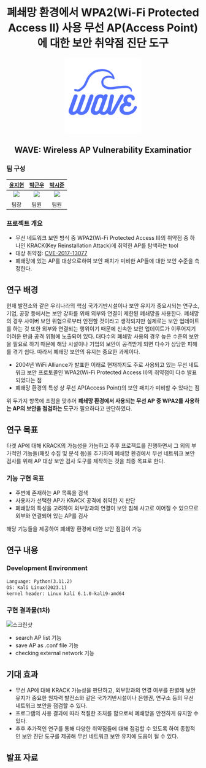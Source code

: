 <h1 align="center">폐쇄망 환경에서 WPA2(Wi-Fi Protected Access II) 사용 무선 AP(Access Point)에 대한 보안 취약점 진단 도구</h1>

<div align="center">

  <img src="https://github.com/CNU-WAVE/.github/blob/main/profile/image/WAVE(NoBackground).png?raw=true" width="200" align="center"> 
  <h2>WAVE: Wireless AP Vulnerability Examinatior</h2>
 
</div>
 
### 팀 구성
<div align="center">
  
|[윤지현](https://github.com/jhYun505)|[박근우](https://github.com/emptiness123)|[박시준](https://github.com/CanSJun)
|:---:|:---:|:---:|
|<img src="https://avatars.githubusercontent.com/u/81208791?v=4" width="120">|<img src="https://avatars.githubusercontent.com/u/37283262?v=4" width="120">|<img src="https://avatars.githubusercontent.com/u/98388286?v=4" width="120">|
|팀장|팀원|팀원|
  
</div>

### 프로젝트 개요
- 무선 네트워크 보안 방식 중 WPA2(Wi-Fi Protected Access II)의 취약점 중 하나인 KRACK(Key Reinstallation Attack)에 취약한 AP를 탐색하는 tool
- 대상 취약점: [CVE-2017-13077](https://nvd.nist.gov/vuln/detail/CVE-2017-13077)
- 폐쇄망에 있는 AP를 대상으로하여 보안 패치가 미비한 AP들에 대한 보안 수준을 측정한다.

## 연구 배경
현재 발전소와 같은 우리나라의 핵심 국가기반시설이나 보안 유지가 중요시되는 연구소, 기업, 공장 등에서는 보안 강화를 위해 외부와 연결이 제한된 폐쇄망을 사용한다. 폐쇄망의 경우 사이버 보안 위협으로부터 안전할 것이라고 생각되지만 실제로는 보안 업데이트를 하는 것 또한 외부와 연결되는 행위이기 때문에 신속한 보안 업데이트가 이루어지기 어려운 만큼 공격 위협에 노출되어 있다. 대다수의 폐쇄망 사용의 경우 높은 수준의 보안을 필요로 하기 때문에 해당 시설이나 기업의 보안이 공격받게 되면 다수가 상당한 피해를 겪기 쉽다. 따라서 폐쇄망 보안의 유지는 중요한 과제이다.
- 2004년 WiFi Alliance가 발표한 이래로 현재까지도 주로 사용되고 있는 무선 네트워크 보안 프로토콜인 WPA2(Wi-Fi Protected Access II)의 취약점이 다수 발표되었다는 점
- 폐쇄망 환경의 특성 상 무선 AP(Access Point)의 보안 패치가 미비할 수 있다는 점

위 두가지 항목에 초점을 맞추어 **폐쇄망 환경에서 사용되는 무선 AP 중 WPA2를 사용하는 AP의 보안을 점검하는 도구**가 필요하다고 판단하였다.

## 연구 목표
타겟 AP에 대해 KRACK의 가능성을 가늠하고 추후 프로젝트를 진행하면서 그 외의 부가적인 기능들(패킷 수집 및 분석 등)을 추가하여 폐쇄망 환경에서 무선 네트워크 보안 검사를 위해 AP 대상 보안 검사 도구를 제작하는 것을 최종 목표로 한다. 

### 기능 구현 목표
- 주변에 존재하는 AP 목록을 검색
- 사용자가 선택한 AP가 KRACK 공격에 취약한 지 판단
- 폐쇄망의 특성을 고려하여 외부망과의 연결이 보안 침해 사고로 이어질 수 있으므로 외부와 연결되어 있는 AP를 검사


해당 기능들을 제공하여 폐쇄망 환경에 대한 보안 점검이 가능



## 연구 내용
### Development Environment
```
Language: Python(3.11.2)
OS: Kali Linux(2023.1)
kernel header: Linux kali 6.1.0-kali9-amd64
```

### 구현 결과물(1차)
![스크린샷](https://github.com/CNU-WAVE/2023-Project-Fair/assets/81208791/ccb8c602-1d88-488d-83f3-c0efd22864c4)
- search AP list 기능
- save AP as .conf file 기능
- checking external network 기능

## 기대 효과
- 무선 AP에 대해 KRACK 가능성을 판단하고, 외부망과의 연결 여부를 판별해 보안 유지가 중요한 원자력 발전소와 같은 국가기반시설이나 은행권, 연구소 등의 무선 네트워크 보안을 점검할 수 있다.
- 프로그램의 사용 결과에 따라 적절한 조처를 함으로써 폐쇄망을 안전하게 유지할 수 있다. 
- 추후 추가적인 연구를 통해 다양한 취약점들에 대해 점검할 수 있도록 하여 종합적인 보안 진단 도구를 제공해 무선 네트워크 보안 유지에 도움이 될 수 있다.

## 발표 자료


